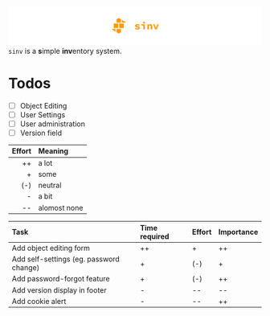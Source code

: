 ![logo][sinv_logo]
<span style="text-align: center;">`sinv` is a **s**imple **inv**entory system.</span>

[sinv_logo]: /docs/sinv_github_header.svg

# Todos

-   [ ] Object Editing
-   [ ] User Settings
-   [ ] User administration
-   [ ] Version field

| Effort | Meaning      |
| -----: | :----------- |
|     ++ | a lot        |
|      + | some         |
|    (-) | neutral      |
|      - | a bit        |
|     -- | alomost none |

| Task                                    | Time required | Effort | Importance |
| :-------------------------------------- | :------------ | :----- | :--------- |
| Add object editing form                 | ++            | +      | ++         |
| Add self-settings (eg. password change) | +             | (-)    | +          |
| Add password-forgot feature             | +             | (-)    | ++         |
| Add version display in footer           | -             | --     | --         |
| Add cookie alert                        | -             | --     | ++         |
